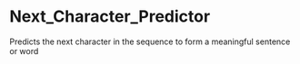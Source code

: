 # Next_Character_Predictor
Predicts the next character in the sequence to form a meaningful sentence or word
